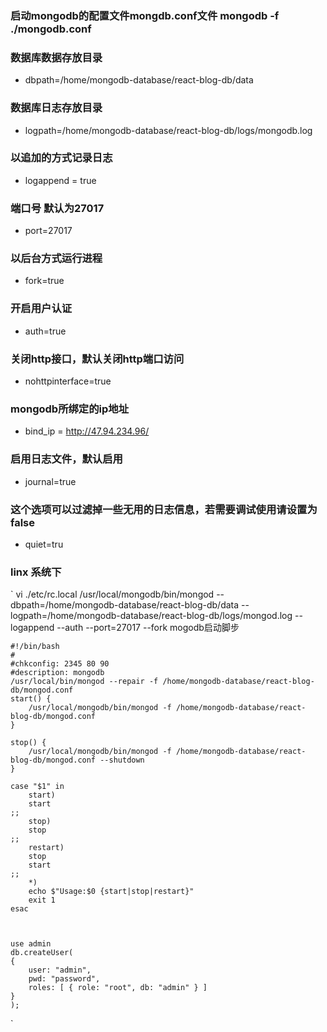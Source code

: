 ### 启动mongodb的配置文件mongdb.conf文件 mongodb -f ./mongodb.conf
### 数据库数据存放目录
- dbpath=/home/mongodb-database/react-blog-db/data
### 数据库日志存放目录
- logpath=/home/mongodb-database/react-blog-db/logs/mongodb.log
### 以追加的方式记录日志
- logappend = true
### 端口号 默认为27017
- port=27017
### 以后台方式运行进程
- fork=true
### 开启用户认证
- auth=true
### 关闭http接口，默认关闭http端口访问
- nohttpinterface=true
### mongodb所绑定的ip地址
- bind_ip = http://47.94.234.96/
### 启用日志文件，默认启用
- journal=true
### 这个选项可以过滤掉一些无用的日志信息，若需要调试使用请设置为false
- quiet=tru

### linx 系统下

` 
    vi ./etc/rc.local
    /usr/local/mongodb/bin/mongod --dbpath=/home/mongodb-database/react-blog-db/data --logpath=/home/mongodb-database/react-blog-db/logs/mongod.log --logappend  --auth  --port=27017 --fork
    mogodb启动脚步

    #!/bin/bash
    #
    #chkconfig: 2345 80 90
    #description: mongodb
    /usr/local/bin/mongod --repair -f /home/mongodb-database/react-blog-db/mongod.conf
    start() {
        /usr/local/mongodb/bin/mongod -f /home/mongodb-database/react-blog-db/mongod.conf
    }

    stop() {
        /usr/local/mongodb/bin/mongod -f /home/mongodb-database/react-blog-db/mongod.conf --shutdown
    }

    case "$1" in
        start)
        start
    ;;
        stop)
        stop
    ;;
        restart)
        stop
        start
    ;;
        *)
        echo $"Usage:$0 {start|stop|restart}"
        exit 1
    esac



    use admin
    db.createUser(
    {
        user: "admin",
        pwd: "password",
        roles: [ { role: "root", db: "admin" } ]
    }
    ); 
`
